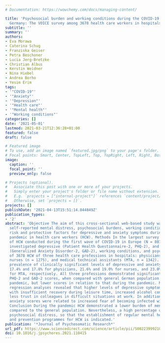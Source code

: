 ```yaml
---
# Documentation: https://wowchemy.com/docs/managing-content/

title: 'Psychosocial burden and working conditions during the COVID-19 pandemic in
  Germany: The VOICE survey among 3678 health care workers in hospitals'
subtitle: ''
summary: ''
authors:
- Eva Morawa
- Caterina Schug
- Franziska Geiser
- Petra Beschoner
- Lucia Jerg-Bretzke
- Christian Albus
- Kerstin Weidner
- Nina Hiebel
- Andrea Borho
- Yesim Erim
tags:
- '"COVID-19"'
- '"Anxiety"'
- '"Depression"'
- '"Health care"'
- '"Mental health"'
- '"Working conditions"'
categories: []
date: '2021-05-01'
lastmod: 2021-03-21T12:36:28+01:00
featured: false
draft: false

# Featured image
# To use, add an image named `featured.jpg/png` to your page's folder.
# Focal points: Smart, Center, TopLeft, Top, TopRight, Left, Right, BottomLeft, Bottom, BottomRight.
image:
  caption: ''
  focal_point: ''
  preview_only: false

# Projects (optional).
#   Associate this post with one or more of your projects.
#   Simply enter your project's folder or file name without extension.
#   E.g. `projects = ["internal-project"]` references `content/project/deep-learning/index.md`.
#   Otherwise, set `projects = []`.
projects: []
publishDate: '2021-04-13T15:51:14.844849Z'
publication_types:
- '2'
abstract: 'Objective The aim of this cross-sectional web-based study was to examine
  self-reported mental distress, psychosocial burdens, working conditions and potential
  risk and protective factors for depressive and anxiety symptoms during the COVID-19
  pandemic in health care workers (HCW). Methods In the largest survey on mental health
  of HCW conducted during the first wave of COVID-19 in Europe (N = 8071 HCW), we
  investigated depressive (Patient Health Questionnaire-2, PHQ-2), and anxiety symptoms
  (Generalized Anxiety Disorder-2, GAD-2), working conditions, and psychosocial burden
  of 3678 HCW of three health care professions in hospitals: physicians (n = 1061),
  nurses (n = 1275), and medical technical assistants (MTA, n = 1342). Results The
  prevalence of clinically significant levels of depressive and anxiety symptoms was
  17.4% and 17.8% for physicians, 21.6% and 19.0% for nurses, and 23.0% and 20.1%
  for MTA, respectively. All three professions demonstrated significantly elevated
  PHQ-2 and GAD-2 scores, when compared with general German population before the
  pandemic, but lower scores in relation to that during the pandemic. Multiple linear
  regression analyses revealed that higher levels of depressive symptoms were associated
  with insufficient recovery during leisure time, increased alcohol consumption, and
  less trust in colleagues in difficult situations at work. In addition, elevated
  anxiety scores were related to increased fear of becoming infected with COVID-19.
  Conclusion During the pandemic HCW demonstrated a lower burden of mental distress
  compared to the general population. Nevertheless, a high percentage of HCW demonstrates
  psychosocial distress, so that the establishment of regular mental health screening
  and prevention programmes for HCW is indicated.'
publication: '*Journal of Psychosomatic Research*'
url_pdf: https://www.sciencedirect.com/science/article/pii/S002239992100060X
doi: 10.1016/j.jpsychores.2021.110415
---
```

